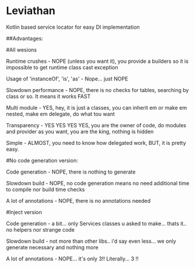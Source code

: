 # Leviathan
Kotlin based service locator for easy DI implementation

##Advantages:

#All wesions

Runtime crushes - NOPE (unless you want it), you provide a builders so it is impossible to get runtime class cast exception

Usage of 'instanceOf', 'is', 'as' - Nope... just NOPE

Slowdown performance - NOPE, there is no checks for tables, searching by class or so. It means it works FAST

Multi module - YES, hey, it is just a classes, you can inherit em or make em nested, make em delegate, do what tou want

Transparency - YES YES YES YES, you are the owner of code, do modules and provider as you want, you are the king, nothing is hidden

Simple - ALMOST, you need to know how delegated work, BUT, it is pretty easy.

#No code generation version:

Code generation - NOPE, there is nothing to generate

Slowdown build - NOPE, no code generation means no need additional time to compile nor build time checks 

A lot of annotations - NOPE, there is no annotations needed

#Inject version

Code generation - a bit... only Services classes u asked to make... thats it.. no helpers nor strange code

Slowdown build - not more than other libs.. i'd say even less... we only generate necessary and nothing more

A lot of annotations - NOPE... it's only 3!! Literally... 3 !! 
